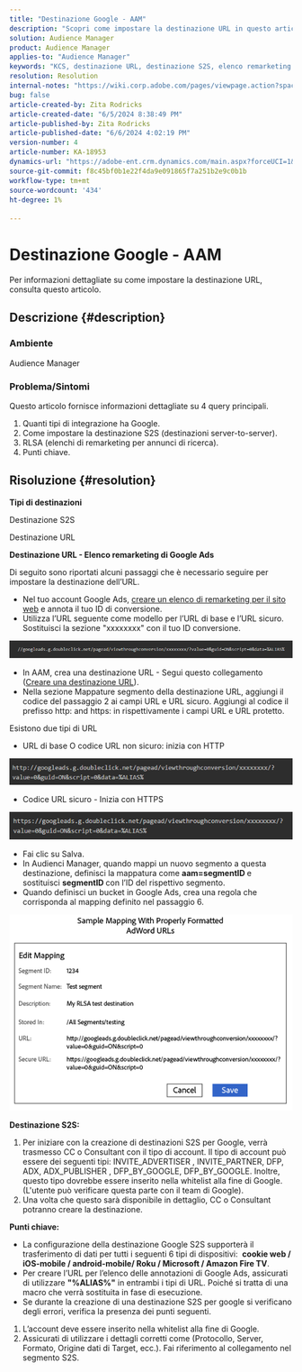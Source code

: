 ```yaml
---
title: "Destinazione Google - AAM"
description: "Scopri come impostare la destinazione URL in questo articolo"
solution: Audience Manager
product: Audience Manager
applies-to: "Audience Manager"
keywords: "KCS, destinazione URL, destinazione S2S, elenco remarketing Google Ads"
resolution: Resolution
internal-notes: "https://wiki.corp.adobe.com/pages/viewpage.action?spaceKey=MCPI&title=Google+-+AAM+Destination"
bug: false
article-created-by: Zita Rodricks
article-created-date: "6/5/2024 8:38:49 PM"
article-published-by: Zita Rodricks
article-published-date: "6/6/2024 4:02:19 PM"
version-number: 4
article-number: KA-18953
dynamics-url: "https://adobe-ent.crm.dynamics.com/main.aspx?forceUCI=1&pagetype=entityrecord&etn=knowledgearticle&id=89414f9a-7b23-ef11-840a-000d3a372703"
source-git-commit: f8c45bf0b1e22f4da9e091865f7a251b2e9c0b1b
workflow-type: tm+mt
source-wordcount: '434'
ht-degree: 1%

---
```


# Destinazione Google - AAM


Per informazioni dettagliate su come impostare la destinazione URL, consulta questo articolo.

## Descrizione {#description}


### Ambiente

Audience Manager

### Problema/Sintomi

Questo articolo fornisce informazioni dettagliate su 4 query principali.

1. Quanti tipi di integrazione ha Google.
2. Come impostare la destinazione S2S (destinazioni server-to-server).
3. RLSA (elenchi di remarketing per annunci di ricerca).
4. Punti chiave.



## Risoluzione {#resolution}


<b>Tipi di destinazioni</b>

Destinazione S2S

Destinazione URL

<b>Destinazione URL - Elenco remarketing di Google Ads</b>

Di seguito sono riportati alcuni passaggi che è necessario seguire per impostare la destinazione dell’URL.

- Nel tuo account Google Ads, [creare un elenco di remarketing per il sito web](https://support.google.com/google-ads/answer/2454064?hl=en) e annota il tuo ID di conversione.
- Utilizza l’URL seguente come modello per l’URL di base e l’URL sicuro. Sostituisci la sezione &quot;xxxxxxxx&quot; con il tuo ID conversione.


![](assets/d548e9c4-67aa-ec11-983f-000d3a349120.png)

- In AAM, crea una destinazione URL - Segui questo collegamento ([Creare una destinazione URL](https://experienceleague.adobe.com/en/docs/audience-manager/user-guide/features/destinations/custom-destinations/create-url-destination)).
- Nella sezione Mappature segmento della destinazione URL, aggiungi il codice del passaggio 2 ai campi URL e URL sicuro. Aggiungi al codice il prefisso http: and https: in rispettivamente i campi URL e URL protetto.


Esistono due tipi di URL

- URL di base O codice URL non sicuro: inizia con HTTP


![](assets/d73cf7d9-69aa-ec11-983f-000d3a349523.png)

- Codice URL sicuro - Inizia con HTTPS


![](assets/141662e3-69aa-ec11-983f-000d3a349523.png)

- Fai clic su Salva.
- In Audienci Manager, quando mappi un nuovo segmento a questa destinazione, definisci la mappatura come <b>aam=segmentID </b>e sostituisci <b>segmentID </b>con l’ID del rispettivo segmento.
- Quando definisci un bucket in Google Ads, crea una regola che corrisponda al mapping definito nel passaggio 6.


![](assets/64abac91-6aaa-ec11-983f-000d3a349523.png)

<b>Destinazione S2S:</b>

1. Per iniziare con la creazione di destinazioni S2S per Google, verrà trasmesso CC o Consultant con il tipo di account. Il tipo di account può essere dei seguenti tipi: INVITE_ADVERTISER , INVITE_PARTNER, DFP, ADX, ADX_PUBLISHER , DFP_BY_GOOGLE, DFP_BY_GOOGLE. Inoltre, questo tipo dovrebbe essere inserito nella whitelist alla fine di Google. (L&#39;utente può verificare questa parte con il team di Google).
2. Una volta che questo sarà disponibile in dettaglio, CC o Consultant potranno creare la destinazione.


<b>Punti chiave: </b>

- La configurazione della destinazione Google S2S supporterà il trasferimento di dati per tutti i seguenti 6 tipi di dispositivi:  <b>cookie web / iOS-mobile / android-mobile/ Roku / Microsoft / Amazon Fire TV</b>.
- Per creare l’URL per l’elenco delle annotazioni di Google Ads, assicurati di utilizzare <b>&quot;%ALIAS%&quot;</b> in entrambi i tipi di URL. Poiché si tratta di una macro che verrà sostituita in fase di esecuzione.
- Se durante la creazione di una destinazione S2S per google si verificano degli errori, verifica la presenza dei punti seguenti.


1. L’account deve essere inserito nella whitelist alla fine di Google.
2. Assicurati di utilizzare i dettagli corretti come (Protocollo, Server, Formato, Origine dati di Target, ecc.). Fai riferimento al collegamento nel segmento S2S.













































